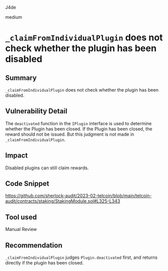 J4de

medium

# `_claimFromIndividualPlugin` does not check whether the plugin has been disabled

## Summary

`_claimFromIndividualPlugin` does not check whether the plugin has been disabled.

## Vulnerability Detail

The `deactivated` function in the `IPlugin` interface is used to determine whether the Plugin has been closed. If the Plugin has been closed, the reward should not be issued. But this judgment is not made in `_claimFromIndividualPlugin`.

## Impact

Disabled plugins can still claim rewards.

## Code Snippet

https://github.com/sherlock-audit/2023-02-telcoin/blob/main/telcoin-audit/contracts/staking/StakingModule.sol#L325-L343

## Tool used

Manual Review

## Recommendation

`_claimFromIndividualPlugin` judges `Plugin.deactivated` first, and returns directly if the plugin has been closed.
